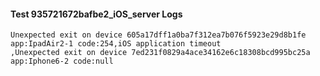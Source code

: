 #### Test 935721672bafbe2_iOS_server Logs


```
Unexpected exit on device 605a17dff1a0ba7f312ea7b076f5923e29d8b1fe app:IpadAir2-1 code:254,iOS application timeout
,Unexpected exit on device 7ed231f0829a4ace34162e6c18308bcd995bc25a app:Iphone6-2 code:null
```
